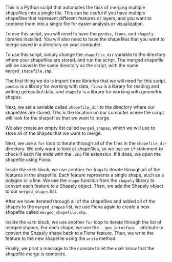 This is a Python script that automates the task of merging multiple shapefiles into a single file. This can be useful if you have multiple shapefiles that represent different features or layers, and you want to combine them into a single file for easier analysis or visualization.

To use this script, you will need to have the `pandas`, `fiona`, and `shapely` libraries installed. You will also need to have the shapefiles that you want to merge saved in a directory on your computer.

To use this script, simply change the `shapefile_dir` variable to the directory where your shapefiles are stored, and run the script. The merged shapefile will be saved in the same directory as the script, with the name `merged_shapefile.shp`.

The first thing we do is import three libraries that we will need for this script. `pandas` is a library for working with data, `fiona` is a library for reading and writing geospatial data, and `shapely` is a library for working with geometric shapes.

Next, we set a variable called `shapefile_dir` to the directory where our shapefiles are stored. This is the location on our computer where the script will look for the shapefiles that we want to merge.

We also create an empty list called `merged_shapes`, which we will use to store all of the shapes that we want to merge.

Next, we use a `for` loop to iterate through all of the files in the `shapefile_dir` directory. We only want to look at shapefiles, so we use an `if` statement to check if each file ends with the `.shp` file extension. If it does, we open the shapefile using Fiona.

Inside the `with` block, we use another `for` loop to iterate through all of the features in the shapefile. Each feature represents a single shape, such as a polygon or a line. We use the `shape` function from the `shapely` library to convert each feature to a Shapely object. Then, we add the Shapely object to our `merged_shapes` list.

After we have iterated through all of the shapefiles and added all of the shapes to the `merged_shapes` list, we use Fiona again to create a new shapefile called `merged_shapefile.shp`.

Inside the `with` block, we use another `for` loop to iterate through the list of merged shapes. For each shape, we use the `__geo_interface__` attribute to convert the Shapely shape back to a Fiona feature. Then, we write the feature to the new shapefile using the `write` method.

Finally, we print a message to the console to let the user know that the shapefile merge is complete.
